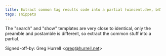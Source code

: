 ```yaml
---
title: Extract common tag results code into a partial (wincent.dev, b470ec6)
tags: snippets
---
```


The "search" and "show" templates are very close to identical, only the preamble and postamble is different, so extract the common stuff into a partial.

Signed-off-by: Greg Hurrell &lt;greg@hurrell.net&gt;
